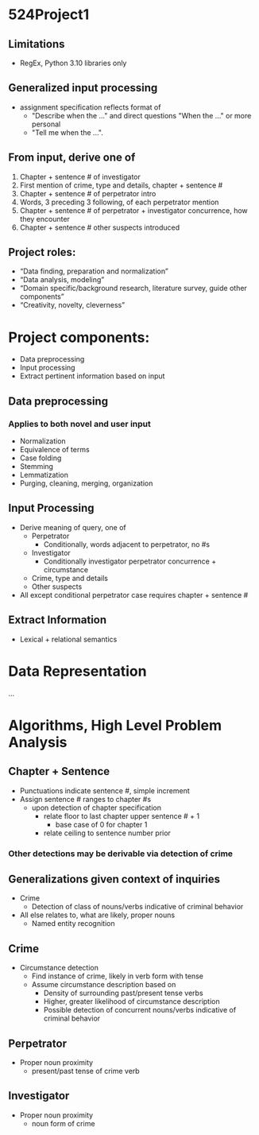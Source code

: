 # 524Project1

## Limitations
- RegEx, Python 3.10 libraries only

## Generalized input processing
* assignment specification reflects format of
    - "Describe when the ..." and direct questions "When the ..." or more personal 
    - "Tell me when the ...".

## From input, derive one of
1. Chapter + sentence # of investigator
2. First mention of crime, type and details, chapter + sentence #
3. Chapter + sentence # of perpetrator intro
4. Words, 3 preceding 3 following, of each perpetrator mention
5. Chapter + sentence # of perpetrator + investigator concurrence, how they encounter
6. Chapter + sentence # other suspects introduced

## Project roles:
- “Data finding, preparation and normalization”
- “Data analysis, modeling”
- “Domain specific/background research, literature survey, guide other components”
- “Creativity, novelty, cleverness”

# Project components:
- Data preprocessing
- Input processing
- Extract pertinent information based on input
	
## Data preprocessing
### Applies to both novel and user input
- Normalization
- Equivalence of terms
- Case folding
- Stemming
- Lemmatization
- Purging, cleaning, merging, organization

## Input Processing
- Derive meaning of query, one of
    * Perpetrator
        * Conditionally, words adjacent to perpetrator, no #s
    * Investigator
        * Conditionally investigator perpetrator concurrence + circumstance
    * Crime, type and details
    * Other suspects
- All except conditional perpetrator case requires chapter + sentence #

## Extract Information
- Lexical + relational semantics

# Data Representation
...

# Algorithms, High Level Problem Analysis

## Chapter + Sentence #
- Punctuations indicate sentence #, simple increment
- Assign sentence # ranges to chapter #s
    * upon detection of chapter specification
        * relate floor to last chapter upper sentence # + 1
            * base case of 0 for chapter 1
        * relate ceiling to sentence number prior

### Other detections may be derivable via detection of crime

## Generalizations given context of inquiries
- Crime
    * Detection of class of nouns/verbs indicative of criminal behavior
- All else relates to, what are likely, proper nouns
    * Named entity recognition

## Crime
- Circumstance detection
    * Find instance of crime, likely in verb form with tense
    * Assume circumstance description based on
        * Density of surrounding past/present tense verbs
        * Higher, greater likelihood of circumstance description
        * Possible detection of concurrent nouns/verbs indicative of criminal behavior


## Perpetrator
- Proper noun proximity
    * present/past tense of crime verb

## Investigator
- Proper noun proximity
    * noun form of crime